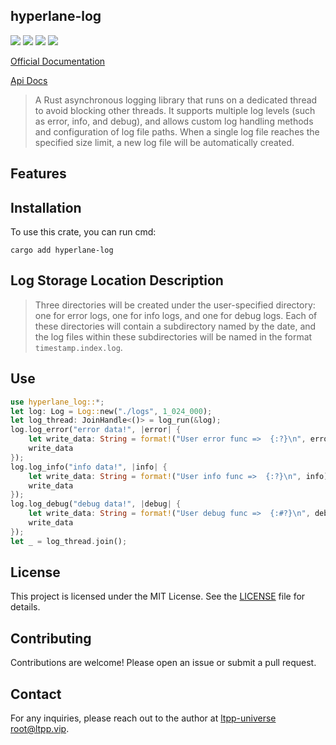 ## hyperlane-log

[![](https://img.shields.io/crates/v/hyperlane-log.svg)](https://crates.io/crates/hyperlane-log)
[![](https://docs.rs/hyperlane-log/badge.svg)](https://docs.rs/hyperlane-log)
[![](https://img.shields.io/crates/l/hyperlane-log.svg)](./LICENSE)
[![](https://github.com/ltpp-universe/hyperlane-log/workflows/Rust/badge.svg)](https://github.com/ltpp-universe/hyperlane-log/actions?query=workflow:Rust)

[Official Documentation](https://docs.ltpp.vip/hyperlane-log/)

[Api Docs](https://docs.rs/hyperlane-log/latest/hyperlane_log/)

> A Rust asynchronous logging library that runs on a dedicated thread to avoid blocking other threads. It supports multiple log levels (such as error, info, and debug), and allows custom log handling methods and configuration of log file paths. When a single log file reaches the specified size limit, a new log file will be automatically created.

## Features

## Installation

To use this crate, you can run cmd:

```shell
cargo add hyperlane-log
```

## Log Storage Location Description

> Three directories will be created under the user-specified directory: one for error logs, one for info logs, and one for debug logs. Each of these directories will contain a subdirectory named by the date, and the log files within these subdirectories will be named in the format `timestamp.index.log`.

## Use

```rust
use hyperlane_log::*;
let log: Log = Log::new("./logs", 1_024_000);
let log_thread: JoinHandle<()> = log_run(&log);
log.log_error("error data!", |error| {
    let write_data: String = format!("User error func =>  {:?}\n", error);
    write_data
});
log.log_info("info data!", |info| {
    let write_data: String = format!("User info func =>  {:?}\n", info);
    write_data
});
log.log_debug("debug data!", |debug| {
    let write_data: String = format!("User debug func =>  {:#?}\n", debug);
    write_data
});
let _ = log_thread.join();
```

## License

This project is licensed under the MIT License. See the [LICENSE](LICENSE) file for details.

## Contributing

Contributions are welcome! Please open an issue or submit a pull request.

## Contact

For any inquiries, please reach out to the author at [ltpp-universe <root@ltpp.vip>](mailto:root@ltpp.vip).

